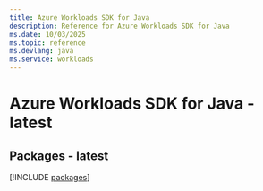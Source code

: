 ```yaml
---
title: Azure Workloads SDK for Java
description: Reference for Azure Workloads SDK for Java
ms.date: 10/03/2025
ms.topic: reference
ms.devlang: java
ms.service: workloads
---
```

# Azure Workloads SDK for Java - latest
## Packages - latest
[!INCLUDE [packages](workloads-index.md)]